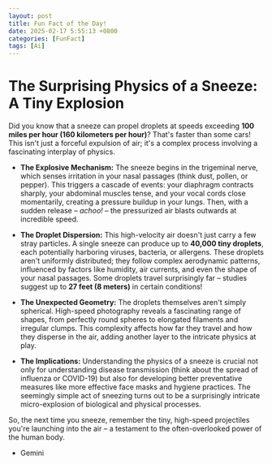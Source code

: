 ```yaml
---
layout: post
title: Fun Fact of the Day!
date: 2025-02-17 5:55:13 +0800
categories: [FunFact]
tags: [Ai]
---
```


# The Surprising Physics of a Sneeze: A Tiny Explosion

Did you know that a sneeze can propel droplets at speeds exceeding **100 miles per hour (160 kilometers per hour)**?  That's faster than some cars!  This isn't just a forceful expulsion of air; it's a complex process involving a fascinating interplay of physics.

* **The Explosive Mechanism:** The sneeze begins in the trigeminal nerve, which senses irritation in your nasal passages (think dust, pollen, or pepper). This triggers a cascade of events: your diaphragm contracts sharply, your abdominal muscles tense, and your vocal cords close momentarily, creating a pressure buildup in your lungs.  Then, with a sudden release – *achoo!* – the pressurized air blasts outwards at incredible speed.

* **The Droplet Dispersion:**  This high-velocity air doesn't just carry a few stray particles. A single sneeze can produce up to **40,000 tiny droplets**, each potentially harboring viruses, bacteria, or allergens.  These droplets aren't uniformly distributed; they follow complex aerodynamic patterns, influenced by factors like humidity, air currents, and even the shape of your nasal passages.  Some droplets travel surprisingly far – studies suggest up to **27 feet (8 meters)** in certain conditions!

* **The Unexpected Geometry:** The droplets themselves aren't simply spherical.  High-speed photography reveals a fascinating range of shapes, from perfectly round spheres to elongated filaments and irregular clumps. This complexity affects how far they travel and how they disperse in the air, adding another layer to the intricate physics at play.

* **The Implications:** Understanding the physics of a sneeze is crucial not only for understanding disease transmission (think about the spread of influenza or COVID-19) but also for developing better preventative measures like more effective face masks and hygiene practices.  The seemingly simple act of sneezing turns out to be a surprisingly intricate micro-explosion of biological and physical processes.

So, the next time you sneeze, remember the tiny, high-speed projectiles you're launching into the air – a testament to the often-overlooked power of the human body.


- Gemini